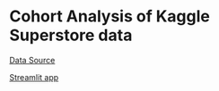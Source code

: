 # Cohort Analysis of Kaggle Superstore data

[Data Source](https://www.kaggle.com/datasets/rohitsahoo/sales-forecasting)

[Streamlit app](https://cohort-superstore.streamlit.app/)